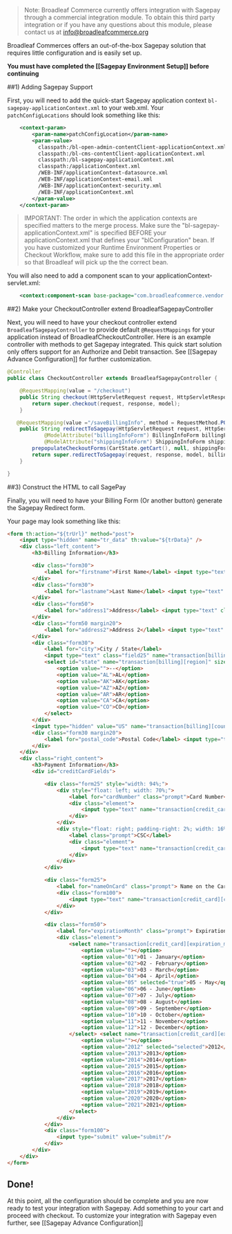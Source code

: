 > Note: Broadleaf Commerce currently offers integration with Sagepay through a commercial integration module. To obtain this third party integration or if you have any questions about this module, please contact us at info@broadleafcommerce.org

Broadleaf Commerces offers an out-of-the-box Sagepay solution that requires little configuration and is easily set up. 

**You must have completed the [[Sagepay Environment Setup]] before continuing**

##1) Adding Sagepay Support

First, you will need to add the quick-start Sagepay application context `bl-sagepay-applicationContext.xml` to your web.xml.
Your `patchConfigLocations` should look something like this:

```xml
	<context-param>
		<param-name>patchConfigLocation</param-name>
		<param-value>
          classpath:/bl-open-admin-contentClient-applicationContext.xml
          classpath:/bl-cms-contentClient-applicationContext.xml
          classpath:/bl-sagepay-applicationContext.xml
          classpath:/applicationContext.xml
          /WEB-INF/applicationContext-datasource.xml
          /WEB-INF/applicationContext-email.xml
          /WEB-INF/applicationContext-security.xml
          /WEB-INF/applicationContext.xml
        </param-value>
	</context-param>
```
> IMPORTANT: The order in which the application contexts are specified matters to the merge process. Make sure the "bl-sagepay-applicationContext.xml" is specified BEFORE your applicationContext.xml that defines your "blConfiguration" bean. If you have customized your Runtime Environment Properties or Checkout Workflow, make sure to add this file in the appropriate order so that Broadleaf will pick up the the correct bean.

You will also need to add a component scan to your applicationContext-servlet.xml:
```xml
	<context:component-scan base-package="com.broadleafcommerce.vendor.sagepay"/>
```


##2) Make your CheckoutController extend BroadleafSagepayController

Next, you will need to have your checkout controller extend `BroadleafSagepayController` to provide default `@RequestMappings` for your application instead of BroadleafCheckoutController.
Here is an example controller with methods to get Sagepay integrated.
This quick start solution only offers support for an Authorize and Debit transaction. See [[Sagepay Advance Configuration]] for further customization.

```java
@Controller
public class CheckoutController extends BroadleafSagepayController {

    @RequestMapping(value = "/checkout")
    public String checkout(HttpServletRequest request, HttpServletResponse response, Model model) {
        return super.checkout(request, response, model);
    }

   @RequestMapping(value ="/saveBillingInfo", method = RequestMethod.POST) 
    public String redirectToSagepay(HttpServletRequest request, HttpServletResponse response, Model model,
            @ModelAttribute("billingInfoForm") BillingInfoForm billingForm,
            @ModelAttribute("shippingInfoForm") ShippingInfoForm shippingForm) throws PricingException {
        prepopulateCheckoutForms(CartState.getCart(), null, shippingForm, billingForm);
    	return super.redirectToSagepay(request, response, model, billingForm);
    }

}
```

##3) Construct the HTML to call SagePay

Finally, you will need to have your Billing Form (Or another button) generate the Sagepay Redirect form.
  
Your page may look something like this:

```html
<form th:action="${trUrl}" method="post">
    <input type="hidden" name="tr_data" th:value="${trData}" />
    <div class="left_content">
    	<h3>Billing Information</h3>

		<div class="form30">
			<label for="firstname">First Name</label> <input type="text" class="field30" name="transaction[billing][first_name]" />
		</div>
		<div class="form30">
			<label for="lastname">Last Name</label> <input type="text" class="field30" name="transaction[billing][last_name]" />
		</div>	
		<div class="form50">
			<label for="address1">Address</label> <input type="text" class="field50" name="transaction[billing][street_address]" />
		</div>
		<div class="form50 margin20">
			<label for="address2">Address 2</label> <input type="text" class="field50" name="transaction[billing][extended_address]" />
		</div>
		<div class="form30">
			<label for="city">City / State</label>
			<input type="text" class="field25" name="transaction[billing][locality]" /> 
			<select id="state" name="transaction[billing][region]" size="1" style="width: 48px;" class=" ">
				<option value="">--</option>
				<option value="AL">AL</option>
				<option value="AK">AK</option>
				<option value="AZ">AZ</option>
				<option value="AR">AR</option>
				<option value="CA">CA</option>
				<option value="CO">CO</option>
			</select>
		</div>
		<input type="hidden" value="US" name="transaction[billing][country_code_alpha2]"/>
		<div class="form30 margin20">
			<label for="postal_code">Postal Code</label> <input type="text" class="field30" name="transaction[billing][postal_code]" />
		</div>
	</div>
	<div class="right_content">
		<h3>Payment Information</h3>
		<div id="creditCardFields">

			<div class="form25" style="width: 94%;">
				<div style="float: left; width: 70%;">
					<label for="cardNumber" class="prompt">Card Number</label>
					<div class="element">
						<input type="text" name="transaction[credit_card][number]" value="" id="cardNumber" class="field30" autocomplete="off" style="width: 100%" />
					</div>
				</div>
				<div style="float: right; padding-right: 2%; width: 16%">
					<label class="prompt">CSC</label>
					<div class="element">
						<input type="text" name="transaction[credit_card][cvv]" id="securityCode" class="field30" autocomplete="off" style="width: 100%" />
					</div>
				</div>
			</div>

			<div class="form25">
				<label for="nameOnCard" class="prompt"> Name on the Card </label>
				<div class="form100">
					<input type="text" name="transaction[credit_card][cardholder_name]" value="" id="nameOnCard" class="field30" />
				</div>
			</div>

			<div class="form50">
				<label for="expirationMonth" class="prompt"> Expiration Date </label>
				<div class="element">
					<select name="transaction[credit_card][expiration_month]" id="expirationMonth" class=" ">
						<option value=""></option>
						<option value="01">01 - January</option>
						<option value="02">02 - February</option>
						<option value="03">03 - March</option>
						<option value="04">04 - April</option>
						<option value="05" selected="true">05 - May</option>
						<option value="06">06 - June</option>
						<option value="07">07 - July</option>
						<option value="08">08 - August</option>
						<option value="09">09 - September</option>
						<option value="10">10 - October</option>
						<option value="11">11 - November</option>
						<option value="12">12 - December</option>
					</select> <select name="transaction[credit_card][expiration_year]" id="expirationYear" class=" ">
						<option value=""></option>
						<option value="2012" selected="selected">2012</option>
						<option value="2013">2013</option>
						<option value="2014">2014</option>
						<option value="2015">2015</option>
						<option value="2016">2016</option>
						<option value="2017">2017</option>
						<option value="2018">2018</option>
						<option value="2019">2019</option>
						<option value="2020">2020</option>
						<option value="2021">2021</option>
					</select>
				</div>
			</div>
			<div class="form100">
				<input type="submit" value="submit"/>
			</div>
		</div>
	</div>	
</form>
```

## Done!
At this point, all the configuration should be complete and you are now ready to test your integration with Sagepay. Add something to your cart and proceed with checkout.
To customize your integration with Sagepay even further, see [[Sagepay Advance Configuration]] 